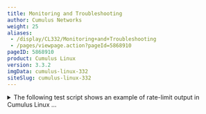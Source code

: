 ```yaml
---
title: Monitoring and Troubleshooting
author: Cumulus Networks
weight: 25
aliases:
 - /display/CL332/Monitoring+and+Troubleshooting
 - /pages/viewpage.action?pageId=5868910
pageID: 5868910
product: Cumulus Linux
version: 3.3.2
imgData: cumulus-linux-332
siteSlug: cumulus-linux-332
---
```

<details>

This chapter introduces monitoring and troubleshooting Cumulus Linux.

## Using the Serial Console</span>

The serial console can be a useful tool for debugging issues, especially
when you find yourself rebooting the switch often or if you don’t have a
reliable network connection.

The default serial console baud rate is 115200, which is the baud rate
[ONIE](http://opencomputeproject.github.io/onie/) uses.

### Configuring the Serial Console on ARM Switches</span>

On ARM switches, the U-Boot environment variable `baudrate` identifies
the baud rate of the serial console. To change the `baudrate` variable,
use the `fw_setenv` command:

    cumulus@switch:~$ sudo fw_setenv baudrate 9600
    Updating environment variable: `baudrate'
    Proceed with update [N/y]? y

You must reboot the switch for the `baudrate` change to take effect.

The valid values for `baudrate` are:

  - 300

  - 600

  - 1200

  - 2400

  - 4800

  - 9600

  - 19200

  - 38400

  - 115200

### Configuring the Serial Console on x86 Switches</span>

On x86 switches, you configure serial console baud rate by editing
`grub`.

{{%notice warning%}}

Incorrect configuration settings in `grub` can cause the switch to be
inaccessible via the console. Grub changes should be carefully reviewed
before implementation.

{{%/notice%}}

The valid values for the baud rate are:

  - 300

  - 600

  - 1200

  - 2400

  - 4800

  - 9600

  - 19200

  - 38400

  - 115200

To change the serial console baud rate:

1.  Edit `/etc/default/grub`. The two relevant lines in
    `/etc/default/grub` are as follows; replace the *115200* value with
    a valid value specified above in the `--speed` variable in the first
    line and in the `console` variable in the second line:
    
        GRUB_SERIAL_COMMAND="serial --port=0x2f8 --speed=115200 --word=8 --parity=no --stop=1"              
        GRUB_CMDLINE_LINUX="console=ttyS1,115200n8 cl_platform=accton_as5712_54x"

2.  After you save your changes to the grub configuration, type the
    following at the command prompt:
    
        cumulus@switch:~$ update-grub

3.  If you plan on accessing your switch's BIOS over the serial console,
    you need to update the baud rate in the switch BIOS. For more
    information, see [this knowledge base
    article](https://support.cumulusnetworks.com/hc/en-us/articles/203884473).

4.  Reboot the switch.

## Getting General System Information</span>

Two commands are helpful for getting general information about the
switch and the version of Cumulus Linux you are running. These are
helpful with system diagnostics and if you need to submit a support
request to Cumulus Networks.

For information about the version of Cumulus Linux running on the
switch, run `net show version`, which displays the contents of
`/etc/lsb-release`:

    cumulus@switch:~$ net show version
    NCLU_VERSION=1.0
    DISTRIB_ID="Cumulus Linux"
    DISTRIB_RELEASE=3.3.2
    DISTRIB_DESCRIPTION="Cumulus Linux 3.3.2"

For general information about the switch, run `net show system`, which
gathers information about the switch from a number of files in the
system:

    cumulus@switch:~$ net show system
     
    Penguin Arctica 4806XP
    Cumulus Version 3.3.2
    Build: Cumulus Linux 3.3.2
     
    Chipset: Broadcom Trident2 BCM56854
     
    Port Config: 48 x 10G-SFP+ & 6 x 40G-QSFP+
     
    CPU: (x86_64) Intel Atom C2558 2.40GHz
     
    Uptime: 4 days, 20:53:49

## Diagnostics Using cl-support</span>

You can use `cl-support` to generate a single export file that contains
various details and the configuration from a switch. This is useful for
remote debugging and troubleshooting. For more information about
`cl-support`, read [Understanding the cl-support Output
File](/version/cumulus-linux-332/Monitoring-and-Troubleshooting/Understanding-the-cl-support-Output-File/).

You should run `cl-support` before you submit a support request to
Cumulus Networks as this file helps in the investigation of issues.

    cumulus@switch:~$ sudo cl-support -h
    Usage: cl-support [-h] [-s] [-t] [-v] [reason]...
     
    Args:
    [reason]: Optional reason to give for invoking cl-support.
             Saved into tarball's cmdline.args file.
    Options:
    -h: Print this usage statement
    -s: Security sensitive collection
    -t: User filename tag
    -v: Verbose
    -e MODULES: Enable modules. Comma separated module list (run with -e help for module names)
    -d MODULES: Disable modules. Comma separated module list (run with -d help for module names)

## <span id="src-5868910_MonitoringandTroubleshooting-syslog_server" class="confluence-anchor-link"></span>Sending Log Files to a syslog Server</span>

Logging on Cumulus Linux is done with
[rsyslog](http://www.rsyslog.com/). `rsyslog` provides both local
logging to the `syslog` file as well as the ability to export logs to an
external `syslog` server. High precision timestamps are enabled for all
`rsyslog` log files; here's an example:

    2015-08-14T18:21:43.337804+00:00 cumulus switchd[3629]: switchd.c:1409 switchd version 1.0-cl2.5+5

There are applications in Cumulus Linux that write directly to a log
file without going through `rsyslog`. These files are typically located
in `/var/log/`.

{{%notice note%}}

All Cumulus Linux rules are stored in separate files in
`/etc/rsyslog.d/`, which are called at the end of the `GLOBAL
DIRECTIVES` section of `/etc/rsyslog.conf`. As a result, the `RULES`
section at the end of `rsyslog.conf` is ignored because the messages
have to be processed by the rules in `/etc/rsyslog.d` and then dropped
by the last line in `/etc/rsyslog.d/99-syslog.conf`.

{{%/notice%}}

### Local Logging</span>

Most logs within Cumulus Linux are sent through `rsyslog`, which then
writes them to files in the `/var/log` directory. There are default
rules in the `/etc/rsyslog.d/` directory that define where the logs are
written:

| Rule              | Purpose                                                                                                                                                            |
| ----------------- | ------------------------------------------------------------------------------------------------------------------------------------------------------------------ |
| 10-rules.conf     | Sets defaults for log messages, include log format and log rate limits.                                                                                            |
| 15-crit.conf      | Logs crit, alert or emerg log messages to `/var/log/crit.log` to ensure they are not rotated away rapidly.                                                         |
| 20-clagd.conf     | Logs `clagd` messages to `/var/log/clagd.log` for [MLAG](/version/cumulus-linux-332/Layer-One-and-Two/Multi-Chassis-Link-Aggregation-MLAG).                      |
| 22-linkstate.conf | Logs link state changes for all physical and logical network links to `/var/log/linkstate`                                                                         |
| 25-switchd.conf   | Logs `switchd` messages to `/var/log/switchd.log`.                                                                                                                 |
| 30-ptmd.conf      | Logs `ptmd` messages to `/var/log/ptmd.log` for [Prescription Topology Manager](/version/cumulus-linux-332/Layer-One-and-Two/Prescriptive-Topology-Manager-PTM). |
| 35-rdnbrd.conf    | Logs `rdnbrd` messages to `/var/log/rdnbrd.log` for [redistribute neighbor](/version/cumulus-linux-332/Layer-Three/Redistribute-Neighbor).                         |
| 40-netd.conf      | Logs `netd` messages to `/var/log/netd.log` for [NCLU](/version/cumulus-linux-332/System-Configuration/Network-Command-Line-Utility).                              |
| 99-syslog.conf    | All remaining processes that use `rsyslog` are sent to `/var/log/syslog`.                                                                                          |

Log files that are rotated are compressed into an archive. Processes
that do not use `rsyslog` write to their own log files within the
`/var/log` directory. For more information on specific log files, see
[Troubleshooting Log
Files](/version/cumulus-linux-332/Monitoring-and-Troubleshooting/Understanding-the-cl-support-Output-File/Troubleshooting-Log-Files).

### Enabling Remote syslog</span>

If you need to send other log files — such as `switchd` logs — to a
`syslog` server, do the following:

1.  Create a file in `/etc/rsyslog.d/`. Make sure it starts with a
    number lower than 99 so that it executes before log messages are
    dropped in, such as `20-clagd.conf` or `25-switchd.conf`. Our
    example file is called `/etc/rsyslog.d/11-remotesyslog.conf`. Add
    content similar to the following:
    
        ## Logging switchd messages to remote syslog server
         
        @192.168.1.2:514
    
    This configuration sends log messages to a remote `syslog` server
    for the following processes: `clagd`, `switchd`, `ptmd`, `rdnbrd`,
    `netd` and `syslog`. The `if $programname` line sends the log files
    to the `syslog` server. It follows the same syntax as the
    `/var/log/syslog` file, where *@* indicates UDP, *192.168.1.2* is
    the IP address of the `syslog` server, and *514* is the UDP port.
    
    {{%notice note%}}
    
    For TCP-based syslog, use two @@ before the IP address:
    *@@192.168.1.2:514*.
    
    Running `syslog` over TCP places a burden on the switch to queue
    packets in the `syslog` buffer. This may cause detrimental effects
    if the remote `syslog` server becomes unavailable.
    
    {{%/notice%}}
    
    {{%notice note%}}
    
    The numbering of the files in `/etc/rsyslog.d/` dictates how the
    rules are installed into `rsyslog.d`. If you want to remotely log
    only the messages in `/var/syslog`, and not those in
    `/var/log/clagd.log` or `/var/log/switchd.log`, for instance, then
    name the file `98-remotesyslog.conf`, since it's lower than the
    `/var/syslog` file `99-syslog.conf` only.
    
    {{%/notice%}}

2.  Restart `rsyslog`.
    
        cumulus@switch:~$ sudo systemctl restart rsyslog.service

### Writing to syslog with Management VRF Enabled</span>

You can write to syslog with [management
VRF](/version/cumulus-linux-332/Layer-Three/Management-VRF) enabled by
applying the following configuration; this configuration is commented
out in the `/etc/rsyslog.d/99-syslog.conf` file:

    ## Copy all messages to the remote syslog server at 192.168.1.2 port 514
    action(type="omfwd" Target="192.168.1.2" Device="mgmt" Port="514" Protocol="udp")

### Rate-limiting syslog Messages</span>

If you want to limit the number of `syslog` messages that can be written
to the `syslog` file from individual processes, add the following
configuration to `/etc/rsyslog.conf`. Adjust the interval and burst
values to rate-limit messages to the appropriate levels required by your
environment. For more information, read the [rsyslog
documentation](http://www.rsyslog.com/doc/v8-stable/configuration/modules/imuxsock.html).

    module(load="imuxsock"
          SysSock.RateLimit.Interval="2" SysSock.RateLimit.Burst="50")

<summary>The following test script shows an example of rate-limit output
in Cumulus Linux ... </summary>

    root@leaf1:mgmt-vrf:/home/cumulus# cat ./syslog.py 
    #!/usr/bin/python
    import syslog
    message_count=100
    print "Sending %s Messages..."%(message_count)
    for i in range(0,message_count):
    syslog.syslog("Message Number:%s"%(i))
    print "DONE."
     
    root@leaf1:mgmt-vrf:/home/cumulus# ./syslog.py 
    Sending 100 Messages...
    DONE.
     
    root@leaf1:mgmt-vrf:/home/cumulus# tail -n 60 /var/log/syslog
    2017-02-22T19:59:50.043342+00:00 leaf1 syslog.py[22830]: Message Number:0
    2017-02-22T19:59:50.043723+00:00 leaf1 syslog.py[22830]: Message Number:1
    2017-02-22T19:59:50.043941+00:00 leaf1 syslog.py[22830]: Message Number:2
    2017-02-22T19:59:50.044565+00:00 leaf1 syslog.py[22830]: Message Number:3
    2017-02-22T19:59:50.044830+00:00 leaf1 syslog.py[22830]: Message Number:4
    2017-02-22T19:59:50.045680+00:00 leaf1 syslog.py[22830]: Message Number:5
    <...snip...>
    2017-02-22T19:59:50.056727+00:00 leaf1 syslog.py[22830]: Message Number:45
    2017-02-22T19:59:50.057599+00:00 leaf1 syslog.py[22830]: Message Number:46
    2017-02-22T19:59:50.057741+00:00 leaf1 syslog.py[22830]: Message Number:47
    2017-02-22T19:59:50.057936+00:00 leaf1 syslog.py[22830]: Message Number:48
    2017-02-22T19:59:50.058125+00:00 leaf1 syslog.py[22830]: Message Number:49
    2017-02-22T19:59:50.058324+00:00 leaf1 rsyslogd-2177: imuxsock[pid 22830]: begin to drop messages due to rate-limiting

### Harmless syslog Error: Failed to reset devices.list</span>

The following message gets logged to `/var/log/syslog` when you run
`systemctl daemon-reload` and during system boot:

    systemd[1]: Failed to reset devices.list on /system.slice: Invalid argument

This message is harmless, and can be ignored. It is logged when
`systemd` attempts to change cgroup attributes that are read only. The
upstream version of systemd has been modified to not log this message by
default.

The `systemctl daemon-reload` command is often issued when Debian
packages are installed, so the message may be seen multiple times when
upgrading packages.

## Next Steps</span>

The links below discuss more specific monitoring topics.

<article id="html-search-results" class="ht-content" style="display: none;">

</article>

<footer id="ht-footer">

</footer>

</details>
